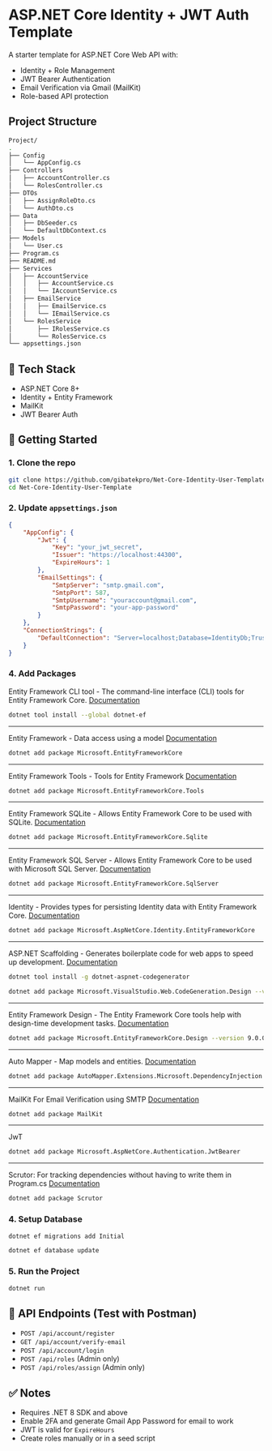 # ASP.NET Core Identity + JWT Auth Template

A starter template for ASP.NET Core Web API with:
- Identity + Role Management
- JWT Bearer Authentication
- Email Verification via Gmail (MailKit)
- Role-based API protection

## Project Structure

```bash
Project/
.
├── Config
│   └── AppConfig.cs
├── Controllers
│   ├── AccountController.cs
│   └── RolesController.cs
├── DTOs
│   ├── AssignRoleDto.cs
│   └── AuthDto.cs
├── Data
│   ├── DbSeeder.cs
│   └── DefaultDbContext.cs
├── Models
│   └── User.cs
├── Program.cs
├── README.md
├── Services
│   ├── AccountService
│   │   ├── AccountService.cs
│   │   └── IAccountService.cs
│   ├── EmailService
│   │   ├── EmailService.cs
│   │   └── IEmailService.cs
│   └── RolesService
│       ├── IRolesService.cs
│       └── RolesService.cs
└── appsettings.json
```

## 🔧 Tech Stack
- ASP.NET Core 8+
- Identity + Entity Framework
- MailKit
- JWT Bearer Auth

## 🚀 Getting Started

### 1. Clone the repo
```bash
git clone https://github.com/gibatekpro/Net-Core-Identity-User-Template.git
cd Net-Core-Identity-User-Template
```

### 2. Update `appsettings.json`
```json
{
    "AppConfig": {
        "Jwt": {
            "Key": "your_jwt_secret",
            "Issuer": "https://localhost:44300",
            "ExpireHours": 1
        },
        "EmailSettings": {
            "SmtpServer": "smtp.gmail.com",
            "SmtpPort": 587,
            "SmtpUsername": "youraccount@gmail.com",
            "SmtpPassword": "your-app-password"
        }
    },
    "ConnectionStrings": {
        "DefaultConnection": "Server=localhost;Database=IdentityDb;Trusted_Connection=True;"
    }
}
```

### 4. Add Packages
Entity Framework CLI tool - The command-line interface (CLI) tools for Entity Framework Core. [Documentation](https://learn.microsoft.com/en-us/ef/core/cli/dotnet)
```bash
dotnet tool install --global dotnet-ef
```

***
Entity Framework - Data access using a model [Documentation]( )

```bash
dotnet add package Microsoft.EntityFrameworkCore
```

***
Entity Framework Tools - Tools for Entity Framework [Documentation](https://learn.microsoft.com/en-us/ef/core/)

```bash
dotnet add package Microsoft.EntityFrameworkCore.Tools
```

***
Entity Framework SQLite - Allows Entity Framework Core to be used with SQLite. [Documentation](https://learn.microsoft.com/en-us/ef/core/providers/sqlite/?tabs=dotnet-core-cli)
```bash
dotnet add package Microsoft.EntityFrameworkCore.Sqlite
```

***
Entity Framework SQL Server - Allows Entity Framework Core to be used with Microsoft SQL Server. [Documentation](https://learn.microsoft.com/en-us/ef/core/)
```bash
dotnet add package Microsoft.EntityFrameworkCore.SqlServer
```

***
Identity - Provides types for persisting Identity data with Entity Framework Core. [Documentation](https://learn.microsoft.com/en-us/ef/core/)
```bash
dotnet add package Microsoft.AspNetCore.Identity.EntityFrameworkCore
```

***
ASP.NET Scaffolding - Generates boilerplate code for web apps to speed up development. [Documentation](https://learn.microsoft.com/en-us/ef/core/cli/dotnet)

```bash
dotnet tool install -g dotnet-aspnet-codegenerator
```

```bash
dotnet add package Microsoft.VisualStudio.Web.CodeGeneration.Design --version 9.0.0
```

***
Entity Framework Design - The Entity Framework Core tools help with design-time development tasks. [Documentation](https://learn.microsoft.com/en-us/dotnet/api/system.device.location.geocoordinate?view=netframework-4.8.1)
```bash
dotnet add package Microsoft.EntityFrameworkCore.Design --version 9.0.0
```

***
Auto Mapper - Map models and entities. [Documentation](https://docs.automapper.org/en/stable/)
```bash
dotnet add package AutoMapper.Extensions.Microsoft.DependencyInjection
```

***
MailKit For Email Verification using SMTP [Documentation](https://dotnetfoundation.org/news-events/detail/mailkit-working-with-emails)
```bash
dotnet add package MailKit
```

***
JwT
```bash
dotnet add package Microsoft.AspNetCore.Authentication.JwtBearer
```
***
Scrutor: For tracking dependencies without having to write them in Program.cs [Documentation](https://github.com/khellang/Scrutor)
```bash
dotnet add package Scrutor
```

### 4. Setup Database
```bash
dotnet ef migrations add Initial
```
```bash
dotnet ef database update
```

### 5. Run the Project
```bash
dotnet run
```

## 🧪 API Endpoints (Test with Postman)
- `POST /api/account/register`
- `GET /api/account/verify-email`
- `POST /api/account/login`
- `POST /api/roles` (Admin only)
- `POST /api/roles/assign` (Admin only)

## ✅ Notes
- Requires .NET 8 SDK and above
- Enable 2FA and generate Gmail App Password for email to work
- JWT is valid for `ExpireHours`
- Create roles manually or in a seed script
